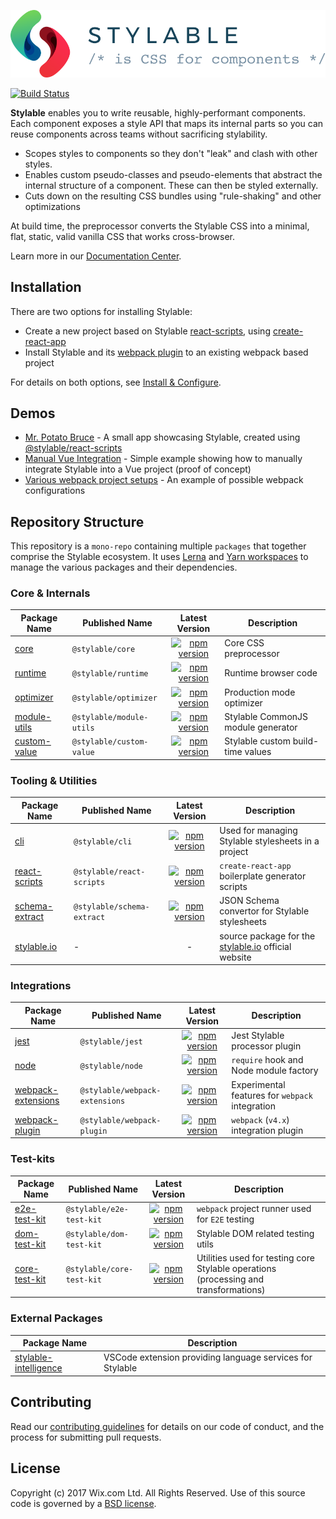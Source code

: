 ![Stylable CSS for Components](./stylable.svg)

[![Build Status](https://github.com/wix/stylable/workflows/CI/badge.svg)](https://github.com/wix/stylable/actions)

**Stylable** enables you to write reusable, highly-performant components. Each component exposes a style API that maps its internal parts so you can reuse components across teams without sacrificing stylability.

-   Scopes styles to components so they don't "leak" and clash with other styles.
-   Enables custom pseudo-classes and pseudo-elements that abstract the internal structure of a component. These can then be styled externally.
-   Cuts down on the resulting CSS bundles using "rule-shaking" and other optimizations

At build time, the preprocessor converts the Stylable CSS into a minimal, flat, static, valid vanilla CSS that works cross-browser.

Learn more in our [Documentation Center](https://stylable.io/).

## Installation

There are two options for installing Stylable:

-   Create a new project based on Stylable [react-scripts](./packages/react-scripts), using [create-react-app](https://github.com/facebook/create-react-app)
-   Install Stylable and its [webpack plugin](./packages/webpack-plugin) to an existing webpack based project

For details on both options, see [Install & Configure](https://stylable.io/docs/getting-started/install-configure).

## Demos

-   [Mr. Potato Bruce](https://github.com/wix/potato-bruce) - A small app showcasing Stylable, created using [@stylable/react-scripts](./packages/react-scripts)
-   [Manual Vue Integration](https://github.com/wix-playground/stylable-vue-example) - Simple example showing how to manually integrate Stylable into a Vue project (proof of concept)
-   [Various webpack project setups](./packages/webpack-plugin/test/e2e/projects) - An example of possible webpack configurations

## Repository Structure

This repository is a `mono-repo` containing multiple `packages` that together comprise the Stylable ecosystem. It uses [Lerna](https://lernajs.io/) and [Yarn workspaces](https://yarnpkg.com/lang/en/docs/workspaces/) to manage the various packages and their dependencies.

### Core & Internals

| Package Name                            | Published Name           |                                                         Latest Version                                                          | Description                        |
| --------------------------------------- | ------------------------ | :-----------------------------------------------------------------------------------------------------------------------------: | ---------------------------------- |
| [core](./packages/core)                 | `@stylable/core`         |         [![npm version](https://img.shields.io/npm/v/@stylable/core.svg)](https://www.npmjs.com/package/@stylable/core)         | Core CSS preprocessor              |
| [runtime](./packages/runtime)           | `@stylable/runtime`      |      [![npm version](https://img.shields.io/npm/v/@stylable/runtime.svg)](https://www.npmjs.com/package/@stylable/runtime)      | Runtime browser code               |
| [optimizer](./packages/optimizer)       | `@stylable/optimizer`    |    [![npm version](https://img.shields.io/npm/v/@stylable/optimizer.svg)](https://www.npmjs.com/package/@stylable/optimizer)    | Production mode optimizer          |
| [module-utils](./packages/module-utils) | `@stylable/module-utils` | [![npm version](https://img.shields.io/npm/v/@stylable/module-utils.svg)](https://www.npmjs.com/package/@stylable/module-utils) | Stylable CommonJS module generator |
| [custom-value](./packages/custom-value) | `@stylable/custom-value` | [![npm version](https://img.shields.io/npm/v/@stylable/custom-value.svg)](https://www.npmjs.com/package/@stylable/custom-value) | Stylable custom build-time values  |

### Tooling & Utilities

| Package Name                                | Published Name             |                                                           Latest Version                                                            | Description                                                               |
| ------------------------------------------- | -------------------------- | :---------------------------------------------------------------------------------------------------------------------------------: | ------------------------------------------------------------------------- |
| [cli](./packages/cli)                       | `@stylable/cli`            |            [![npm version](https://img.shields.io/npm/v/@stylable/cli.svg)](https://www.npmjs.com/package/@stylable/cli)            | Used for managing Stylable stylesheets in a project                       |
| [react-scripts](./packages/react-scripts)   | `@stylable/react-scripts`  |  [![npm version](https://img.shields.io/npm/v/@stylable/react-scripts.svg)](https://www.npmjs.com/package/@stylable/react-scripts)  | `create-react-app` boilerplate generator scripts                          |
| [schema-extract](./packages/schema-extract) | `@stylable/schema-extract` | [![npm version](https://img.shields.io/npm/v/@stylable/schema-extract.svg)](https://www.npmjs.com/package/@stylable/schema-extract) | JSON Schema convertor for Stylable stylesheets                            |
| [stylable.io](./packages/stylable.io)       | -                          |                                                                  -                                                                  | source package for the [stylable.io](http://stylable.io) official website |

### Integrations

| Package Name                                        | Published Name                 |                                                               Latest Version                                                                | Description                                     |
| --------------------------------------------------- | ------------------------------ | :-----------------------------------------------------------------------------------------------------------------------------------------: | ----------------------------------------------- |
| [jest](./packages/jest)                             | `@stylable/jest`               |               [![npm version](https://img.shields.io/npm/v/@stylable/jest.svg)](https://www.npmjs.com/package/@stylable/jest)               | Jest Stylable processor plugin                  |
| [node](./packages/node)                             | `@stylable/node`               |               [![npm version](https://img.shields.io/npm/v/@stylable/node.svg)](https://www.npmjs.com/package/@stylable/node)               | `require` hook and Node module factory          |
| [webpack-extensions](./packages/webpack-extensions) | `@stylable/webpack-extensions` | [![npm version](https://img.shields.io/npm/v/@stylable/webpack-extensions.svg)](https://www.npmjs.com/package/@stylable/webpack-extensions) | Experimental features for `webpack` integration |
| [webpack-plugin](./packages/webpack-plugin)         | `@stylable/webpack-plugin`     |     [![npm version](https://img.shields.io/npm/v/@stylable/webpack-plugin.svg)](https://www.npmjs.com/package/@stylable/webpack-plugin)     | `webpack` (`v4.x`) integration plugin           |

### Test-kits

| Package Name                              | Published Name            |                                                          Latest Version                                                           | Description                                                                          |
| ----------------------------------------- | ------------------------- | :-------------------------------------------------------------------------------------------------------------------------------: | ------------------------------------------------------------------------------------ |
| [e2e-test-kit](./packages/e2e-test-kit)   | `@stylable/e2e-test-kit`  |  [![npm version](https://img.shields.io/npm/v/@stylable/e2e-test-kit.svg)](https://www.npmjs.com/package/@stylable/e2e-test-kit)  | `webpack` project runner used for `E2E` testing                                      |
| [dom-test-kit](./packages/dom-test-kit)   | `@stylable/dom-test-kit`  |  [![npm version](https://img.shields.io/npm/v/@stylable/dom-test-kit.svg)](https://www.npmjs.com/package/@stylable/dom-test-kit)  | Stylable DOM related testing utils                                                   |
| [core-test-kit](./packages/core-test-kit) | `@stylable/core-test-kit` | [![npm version](https://img.shields.io/npm/v/@stylable/core-test-kit.svg)](https://www.npmjs.com/package/@stylable/core-test-kit) | Utilities used for testing core Stylable operations (processing and transformations) |

### External Packages

| Package Name                                                          | Description                                               |
| --------------------------------------------------------------------- | --------------------------------------------------------- |
| [stylable-intelligence](https://github.com/wix/stylable-intelligence) | VSCode extension providing language services for Stylable |

## Contributing

Read our [contributing guidelines](./CONTRIBUTING.md) for details on our code of conduct, and the process for submitting pull requests.

## License

Copyright (c) 2017 Wix.com Ltd. All Rights Reserved. Use of this source code is governed by a [BSD license](./LICENSE).
